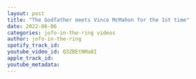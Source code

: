 ```yaml
---
layout: post
title: "The Godfather meets Vince McMahon for the 1st time"
date: 2022-06-06
categories: jofo-in-the-ring videos
author: jofo-in-the-ring
spotify_track_id: 
youtube_video_id: Q3ZBEtNMa8I
apple_track_id: 
youtube_metadata: 
---
```

